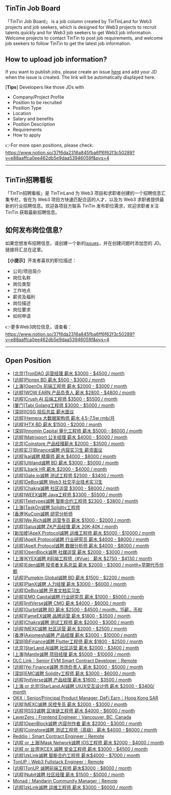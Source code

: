 ## TinTin Job Board

「TinTin Job Board」 is a job column created by TinTinLand for Web3 projects and job seekers, which is designed for Web3 projects to recruit talents quickly and for Web3 job seekers to get Web3 job information. Welcome projects to contact TinTin to post job requirements, and welcome job seekers to follow TinTin to get the latest job information.

## How to upload job information?

If you want to publish jobs, please create an issue [here](https://github.com/OurTinTinLand/TinTin-Job-Board/issues) and add your JD when the issue is created. The link will be automatically displayed here.

[**Tips**] Developers like those JDs with

- Company/Project Profile
- Position to be recruited
- Position Type
- Location
- Salary and benefits
- Position Description
- Requirements
- How to apply

👉For more open positions, please check: https://www.notion.so/37f6da2316a845fba6ff6f62f3c50289?v=e88aaffca0ee462db5e9daa53946059f&pvs=4

---

## TinTin招聘看板

「TinTin招聘看板」是 TinTinLand 为 Web3 项目和求职者创建的一个招聘信息汇集专栏，皆在为 Web3 项目方快速匹配合适的人才，以及为 Web3 求职者提供最新的行业招聘信息。欢迎各项目方联系 TinTin 发布职位需求，欢迎求职者关注 TinTin 获取最新招聘信息。

## 如何发布岗位信息?

如果您想发布招聘信息，请创建一个新的[issues](https://github.com/OurTinTinLand/TinTin-Job-Board/issues)，并在创建问题时添加您的 JD。链接将汇总在这里。

【**小提示**】开发者喜欢的职位描述：

- 公司/项目简介
- 岗位名称
- 岗位类型
- 工作地点
- 薪资及福利
- 岗位描述
- 岗位要求
- 如何申请

👉更多Web3岗位信息，请查看：https://www.notion.so/37f6da2316a845fba6ff6f62f3c50289?v=e88aaffca0ee462db5e9daa53946059f&pvs=4

---

## Open Position

- [[北京]TronDAO 运营经理 薪水 $3000 - $4500 / month](https://github.com/OurTinTinLand/TinTin-Job-Board/issues/64)
- [[远程]Pionex BD 薪水 $500 - $3000 / month](https://github.com/OurTinTinLand/TinTin-Job-Board/issues/63)
- [[上海]OpenOs 前端工程师 薪水 $2000 - $3000 / month](https://github.com/OurTinTinLand/TinTin-Job-Board/issues/62)
- [[远程]WOW EARN 产品负责人 薪水 $2800 - $4800 / month](https://github.com/OurTinTinLand/TinTin-Job-Board/issues/60)
- [[远程]Crush AI 后端工程师 $3500 - $5500 / month](https://github.com/OurTinTinLand/TinTin-Job-Board/issues/57)
- [[厦门]Tabi Golang工程师 $3000 - $5000 / month](https://github.com/OurTinTinLand/TinTin-Job-Board/issues/58)
- [[深圳]IOSG 投后总监 薪水面议](https://github.com/OurTinTinLand/TinTin-Job-Board/issues/59)
- [[远程]Hemera 大数据架构师 薪水 4.5-7.5w rmb/月](https://github.com/OurTinTinLand/TinTin-Job-Board/issues/61)
- [[远程]HTX BD 薪水 $1500 - $2000 / month](https://github.com/OurTinTinLand/TinTin-Job-Board/issues/53)
- [[深圳]Innomin Capital 量化工程师 薪水 $5000 - $6000 / month](https://github.com/OurTinTinLand/TinTin-Job-Board/issues/54)
- [[远程]Matrixport 公关经理 薪水 $4000 - $5000 / month](https://github.com/OurTinTinLand/TinTin-Job-Board/issues/55)
- [[北京]Coinstore 产品经理薪水 $2000 - $3500 / month](https://github.com/OurTinTinLand/TinTin-Job-Board/issues/56)
- [[远程实习]Binance诚聘 内容实习生 薪资面议](https://github.com/OurTinTinLand/TinTin-Job-Board/issues/49)
- [[远程]kai诚聘 精算师 薪水 $4000 - $8000 / month](https://github.com/OurTinTinLand/TinTin-Job-Board/issues/50)
- [[远程]Ultiland诚聘 BD 薪水 $3000 - $5000 / month](https://github.com/OurTinTinLand/TinTin-Job-Board/issues/51)
- [[远程]Lbank HR 薪水 $2000 - $4000 / month](https://github.com/OurTinTinLand/TinTin-Job-Board/issues/52)
- [[远程]Gate.io诚聘 测试工程师 $2500 - $3400 / month](https://github.com/OurTinTinLand/TinTin-Job-Board/issues/45)
- [[远程]DeBox诚聘 Web3 社交平台技术实习生](https://github.com/OurTinTinLand/TinTin-Job-Board/issues/44)
- [[远程]Chakra诚聘 社区运营 $3000 - $8000 / month](https://github.com/OurTinTinLand/TinTin-Job-Board/issues/46)
- [[远程]WEEX诚聘 Java工程师 $3300 - $5500 / month](https://github.com/OurTinTinLand/TinTin-Job-Board/issues/47)
- [[远程]Teletypes诚聘 智能合约工程师 $2300 - $3800 / month](https://github.com/OurTinTinLand/TinTin-Job-Board/issues/48)
- [[上海]TaskOn诚聘 Solidity工程师 ](https://github.com/OurTinTinLand/TinTin-Job-Board/issues/43)
- [[香港]KuCoin诚聘 研究分析师](https://github.com/OurTinTinLand/TinTin-Job-Board/issues/42)
- [[远程]We.Rich诚聘 运营专员 薪水 $1000 - $2000 / month](https://github.com/OurTinTinLand/TinTin-Job-Board/issues/41)
- [[远程]Salus诚聘 ZK产品经理 薪水 20K-40K / month](https://github.com/OurTinTinLand/TinTin-Job-Board/issues/40)
- [[新加坡]ApeX Protocol诚聘 运维工程师 薪水 $5000 - $10000 / month](https://github.com/OurTinTinLand/TinTin-Job-Board/issues/39)
- [[远程]ApeX Protocol诚聘 行业研究员 薪水 $4000 - $8000 / month](https://github.com/OurTinTinLand/TinTin-Job-Board/issues/38)
- [[远程]ApeX Protocol诚聘 数据分析师 薪水 $4000 - $8000 / month](https://github.com/OurTinTinLand/TinTin-Job-Board/issues/37)
- [[远程]OpenBlock诚聘 社媒运营 薪水 $2000 - $3000 / month](https://github.com/OurTinTinLand/TinTin-Job-Board/issues/36)
- [[上海]KYEX诚聘 #前端工程师（#Vue） 薪水 $2750 - $4130 / month](https://github.com/OurTinTinLand/TinTin-Job-Board/issues/35)
- [[远程]Eden诚聘 投资者关系总监 薪水 $2000 - $3000 / month+早期代币份额](https://github.com/OurTinTinLand/TinTin-Job-Board/issues/34)
- [[远程]Pumpkin Global诚聘 BD 薪水 $1500 - $2200 / month](https://github.com/OurTinTinLand/TinTin-Job-Board/issues/33)
- [[远程]PlanX诚聘 人力经理 薪水 $3000 - $6000 / month](https://github.com/OurTinTinLand/TinTin-Job-Board/issues/32)
- [[远程]DeBox诚聘 开发文档实习生](https://github.com/OurTinTinLand/TinTin-Job-Board/issues/31)
- [[远程]EMO Capital诚聘 行业研究员 薪水 $1000 - $5000 / month](https://github.com/OurTinTinLand/TinTin-Job-Board/issues/30)
- [[远程]InitVerse诚聘 CMO 薪水 $4000 - $6000 / month](https://github.com/OurTinTinLand/TinTin-Job-Board/issues/29)
- [[远程]Ourbit诚聘 BD 薪水 $2500 - $4500 / month，15薪，币权](https://github.com/OurTinTinLand/TinTin-Job-Board/issues/28)
- [[远程]FameEX诚聘 品牌运营 薪水 $1800 - $3500 / month](https://github.com/OurTinTinLand/TinTin-Job-Board/issues/27)
- [[远程]Chakra诚聘 测试工程师 薪水 $2000 - $3000 / month](https://github.com/OurTinTinLand/TinTin-Job-Board/issues/26)
- [[远程]MEXC诚聘 社区运营 薪水 $2000 - $2500 / month](https://github.com/OurTinTinLand/TinTin-Job-Board/issues/21)
- [[香港]Axiomesh诚聘 产品经理 薪水 $3000 - $10000 / month](https://github.com/OurTinTinLand/TinTin-Job-Board/issues/22)
- [[深圳]BiFinance诚聘 Flutter工程师 薪水 $1800 - $2500 / month](https://github.com/OurTinTinLand/TinTin-Job-Board/issues/23)
- [[北京]StarLand.AI诚聘 社区运营 薪水 $2000 - $3400 / month](https://github.com/OurTinTinLand/TinTin-Job-Board/issues/24)
- [[上海]Mantle诚聘 项目经理 薪水 $5000 - $10000 / month](https://github.com/OurTinTinLand/TinTin-Job-Board/issues/25)
- [DLC.Link｜Senior EVM Smart Contract Developer｜Remote](https://github.com/OurTinTinLand/TinTin-Job-Board/issues/20)
- [[远程]Yei Finance诚聘 市场负责人 薪水 $2000 - $5000 / month](https://github.com/OurTinTinLand/TinTin-Job-Board/issues/19)
- [[深圳]EMC诚聘 Solidity工程师 薪水 $3000 - $6000 / month](https://github.com/OurTinTinLand/TinTin-Job-Board/issues/18)
- [[远程]InitVerse诚聘 产品经理 薪水 $1600 - $3500 / month](https://github.com/OurTinTinLand/TinTin-Job-Board/issues/17)
- [[上海 or 北京]StarLand.AI诚聘 UIUX交互设计师 薪水 $2000 - $3400/ month](https://github.com/OurTinTinLand/TinTin-Job-Board/issues/16)
- [OKX｜Senior/Principal Product Manager, DeFi Earn｜Hong Kong SAR](https://github.com/OurTinTinLand/TinTin-Job-Board/issues/15)
- [[远程]MEXC诚聘 风控专员 薪水 $2000 - $3000 / month](https://github.com/OurTinTinLand/TinTin-Job-Board/issues/14)
- [[远程]RSS3诚聘 区块链工程师 薪水 $4000 - $6000 / month](https://github.com/OurTinTinLand/TinTin-Job-Board/issues/13)
- [LayerZero｜Frontend Engineer｜Vancouver, BC, Canada](https://github.com/OurTinTinLand/TinTin-Job-Board/issues/12)
- [[远程]OpenBlock诚聘 内容创作者 薪水 $2000 - $3000 / month](https://github.com/OurTinTinLand/TinTin-Job-Board/issues/1#issue-2289428717)
- [[远程]Coinstore诚聘 测试工程师（高级） 薪水 $4000 - $6000 / month](https://github.com/OurTinTinLand/TinTin-Job-Board/issues/2#issue-2290656749)
- [Reddio｜Smart Contract Engineer｜Remote](https://github.com/OurTinTinLand/TinTin-Job-Board/issues/3)
- [[远程 or 上海]Mask Network诚聘 IOS工程师 薪水 $2000 - $4000 / month](https://github.com/OurTinTinLand/TinTin-Job-Board/issues/4)
- [[远程 or 台湾]KCEX 诚聘 安全工程师 薪水 $3000 - $4500 / month](https://github.com/OurTinTinLand/TinTin-Job-Board/issues/5)
- [[远程]zkLink诚聘 智能合约工程师 薪水$4000 - $7000 / month](https://github.com/OurTinTinLand/TinTin-Job-Board/issues/6)
- [TonUP｜Web3 Fullstack Engineer｜Remote](https://github.com/OurTinTinLand/TinTin-Job-Board/issues/7)
- [[远程]TonUP 诚聘前端工程师 薪水$3000 - $8000 / month](https://github.com/OurTinTinLand/TinTin-Job-Board/issues/8)
- [[远程]Nubit诚聘 社区经理 薪水 $1500 - $5000 / month](https://github.com/OurTinTinLand/TinTin-Job-Board/issues/9)
- [Monad｜Mandarin Community Manager｜Remote](https://github.com/OurTinTinLand/TinTin-Job-Board/issues/10)
- [[远程]zkLink诚聘 运维工程师 薪水 $3000 - $6000 / month](https://github.com/OurTinTinLand/TinTin-Job-Board/issues/11)
